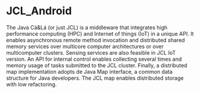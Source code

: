 # JCL_Android

The Java Cá&Lá (or just JCL) is a middleware that integrates high performance computing (HPC) and Internet of things (IoT) in a unique API. It enables asynchronous remote method invocation and distributed shared memory services over multicore computer architectures or over multicomputer clusters. Sensing services are also feasible in JCL IoT version. An API for internal control enables collecting several times and memory usage of tasks submitted to the JCL cluster. Finally, a distributed map implementation adopts de Java Map interface, a common data structure for Java developers. The JCL map enables distributed storage with low refactoring.
